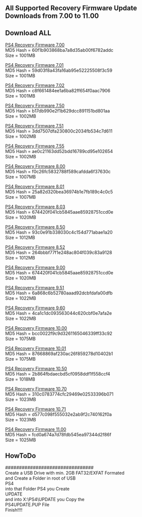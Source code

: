 ## All Supported Recovery Firmware Update Downloads from 7.00 to 11.00<br>

## Download ALL

<a href=https://archive.org/download/PS4-Recovery-Firmwares/Firmware%207.00/PS4UPDATE.PUP>PS4 Recovery Firmware 7.00</a><br>
MD5 Hash = 60f1b903868ba7a8d35ab00f6782addc<br>
Size = 1001MB<br>

<a href=https://archive.org/download/PS4-Recovery-Firmwares/Firmware%207.01/PS4UPDATE.PUP>PS4 Recovery Firmware 7.01</a><br>
MD5 Hash = 59d03f8a43fa16ab95e52225508f3c59<br>
Size = 1001MB<br>

<a href=https://archive.org/download/PS4-Recovery-Firmwares/Firmware%207.02/PS4UPDATE.PUP>PS4 Recovery Firmware 7.02</a><br>
MD5 Hash = c8f661484ee1a6ba82ff654f0aac7906<br>
Size = 1001MB<br>

<a href=https://archive.org/download/PS4-Recovery-Firmwares/Firmware%207.50/PS4UPDATE.PUP>PS4 Recovery Firmware 7.50</a><br>
MD5 Hash = b17db990e2f1b629dcc891151bd801aa<br>
Size = 1002MB<br>

<a href=https://archive.org/download/PS4-Recovery-Firmwares/Firmware%207.51/PS4UPDATE.PUP>PS4 Recovery Firmware 7.51</a><br>
MD5 Hash = 3dd7507dfa230800c2034fb534c7d611<br>
Size = 1002MB<br>

<a href=https://archive.org/download/PS4-Recovery-Firmwares/Firmware%207.55/PS4UPDATE.PUP>PS4 Recovery Firmware 7.55</a><br>
MD5 Hash = ae0c21163dd52bdd16789cd95e102654<br>
Size = 1002MB<br>

<a href=https://archive.org/download/PS4-Recovery-Firmwares/Firmware%208.00/PS4UPDATE.PUP>PS4 Recovery Firmware 8.00</a><br>
MD5 Hash = f0c26fc5832788f589cafdda6f37630c<br>
Size = 1007MB<br>

<a href=https://archive.org/download/PS4-Recovery-Firmwares/Firmware%208.01/PS4UPDATE.PUP>PS4 Recovery Firmware 8.01</a><br>
MD5 Hash = 25a82d320bea36974b1e7fb189c4c0c5<br>
Size = 1007MB<br>

<a href=https://archive.org/download/PS4-Recovery-Firmwares/Firmware%208.03/PS4UPDATE.PUP>PS4 Recovery Firmware 8.03</a><br>
MD5 Hash = 674420f041cb5845aae85928751ccd0e<br>
Size = 1020MB<br>

<a href=https://archive.org/download/PS4-Recovery-Firmwares/Firmware%208.50/PS4UPDATE.PUP>PS4 Recovery Firmware 8.50</a><br>
MD5 Hash = 93c0e91b338030c4c154d771abae1a20<br>
Size = 1012MB<br>

<a href=https://archive.org/download/PS4-Recovery-Firmwares/Firmware%208.52/PS4UPDATE.PUP>PS4 Recovery Firmware 8.52</a><br>
MD5 Hash = 264bbbf77f1e248ac804f039c83a9128<br>
Size = 1012MB<br>

<a href=https://archive.org/download/PS4-Recovery-Firmwares/Firmware%209.00/PS4UPDATE.PUP>PS4 Recovery Firmware 9.00</a><br>
MD5 Hash = 674420f041cb5845aae85928751ccd0e<br>
Size = 1020MB<br>

<a href=https://archive.org/download/PS4-Recovery-Firmwares/Firmware%209.51/PS4UPDATE.PUP>PS4 Recovery Firmware 9.51</a><br>
MD5 Hash = 6a868c6b52780aaad92dcbfdafa00dfb<br>
Size = 1022MB<br>

<a href=https://archive.org/download/PS4-Recovery-Firmwares/Firmware%209.60/PS4UPDATE.PUP>PS4 Recovery Firmware 9.60</a><br>
MD5 Hash = 4ca1c1dc093563044c620cbf0e7afa2e<br>
Size = 1022MB<br>

<a href=https://archive.org/download/PS4-Recovery-Firmwares/Firmware%2010.00/PS4UPDATE.PUP>PS4 Recovery Firmware 10.00</a><br>
MD5 Hash = bcc0022f9c9d3261165046339ff33c92<br>
Size = 1075MB<br>

<a href=https://archive.org/download/PS4-Recovery-Firmwares/Firmware%2010.01/PS4UPDATE.PUP>PS4 Recovery Firmware 10.01</a><br>
MD5 Hash = 87668869af230ac26f859278d10402b1<br>
Size = 1075MB<br>

<a href=https://archive.org/download/PS4-Recovery-Firmwares/Firmware%2010.50/PS4UPDATE.PUP>PS4 Recovery Firmware 10.50</a><br>
MD5 Hash = 2b864fbdaecbd5cf0958ddf1f558ccf4<br>
Size = 1018MB<br>

<a href=https://archive.org/download/PS4-Recovery-Firmwares/Firmware%2010.70/PS4UPDATE.PUP>PS4 Recovery Firmware 10.70</a><br>
MD5 Hash = 310c0783774cfc29469e02533396b071<br>
Size = 1023MB<br>

<a href=https://archive.org/download/PS4-Recovery-Firmwares/Firmware%2010.71/PS4UPDATE.PUP>PS4 Recovery Firmware 10.71</a><br>
MD5 Hash = d577c098f555032e2ab9f2c740162f0a<br>
Size = 1023MB<br>

<a href=https://archive.org/download/PS4-Recovery-Firmwares/Firmware%2011.00/PS4UPDATE.PUP>PS4 Recovery Firmware 11.00</a><br>
MD5 Hash = fcd0a674a7d78fdb545ea97344d2f86f<br>
Size = 1025MB<br>

## HowToDo
################################<br>
Create a USB Drive with min. 2GB FAT32/EXFAT Formated<br>
and Create a Folder in root of USB<br>
PS4<br>
into that Folder PS4 you Create<br>
UPDATE<br>
and into X:\PS4\UPDATE you Copy the<br>
PS4UPDATE.PUP File<br>
Finish!!!!<br>

<br>

